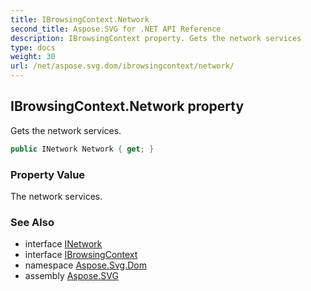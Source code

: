 ```yaml
---
title: IBrowsingContext.Network
second_title: Aspose.SVG for .NET API Reference
description: IBrowsingContext property. Gets the network services
type: docs
weight: 30
url: /net/aspose.svg.dom/ibrowsingcontext/network/
---
```

## IBrowsingContext.Network property

Gets the network services.

```csharp
public INetwork Network { get; }
```

### Property Value

The network services.

### See Also

* interface [INetwork](../../../aspose.svg.net/inetwork/)
* interface [IBrowsingContext](../)
* namespace [Aspose.Svg.Dom](../../../aspose.svg.dom/)
* assembly [Aspose.SVG](../../../)

